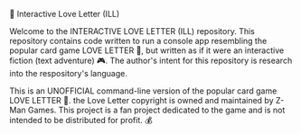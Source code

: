 💖 Interactive Love Letter (ILL)

Welcome to the INTERACTIVE LOVE LETTER (ILL) repository. This repository contains code written to run a console app resembling the popular card game LOVE LETTER 💌, but written as if it were an interactive fiction (text adventure) 🎮. The author's intent for this repository is research into the respository's language.

This is an UNOFFICIAL command-line version of the popular card game LOVE LETTER 💌. the Love Letter copyright is owned and maintained by Z-Man Games. This project is a fan project dedicated to the game and is not intended to be distributed for profit. 💰
